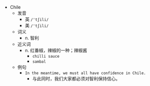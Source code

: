 - Chile
  - 发音
    - 英 `/'tʃili/`
    - 美 `/'tʃili/`
  - 词义
    - n. 智利
  - 近义词
    - n. 红番椒，辣椒的一种；辣椒酱
      - `chilli sauce`
      - `sambal`
  - 例句
    - `In the meantime, we must all have confidence in Chile.`
      - 与此同时，我们大家都必须对智利保持信心。

